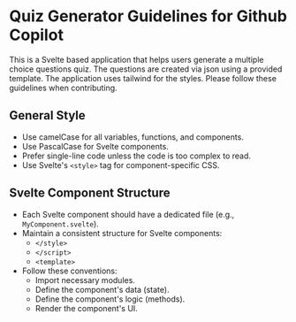 # Quiz Generator Guidelines for Github Copilot

This is a Svelte based application that helps users generate a multiple choice questions quiz. The questions are created via json using a provided template. The application uses tailwind for the styles. Please follow these guidelines when contributing.

## General Style

- Use camelCase for all variables, functions, and components.
- Use PascalCase for Svelte components.
- Prefer single-line code unless the code is too complex to read.
- Use Svelte's `<style>` tag for component-specific CSS.

## Svelte Component Structure

- Each Svelte component should have a dedicated file (e.g., `MyComponent.svelte`).
- Maintain a consistent structure for Svelte components:
  - `</style>`
  - `</script>`
  - `<template>`
- Follow these conventions:
  - Import necessary modules.
  - Define the component's data (state).
  - Define the component's logic (methods).
  - Render the component's UI.
